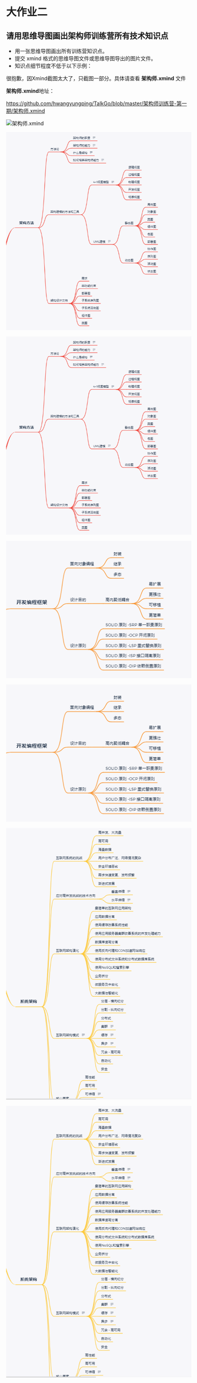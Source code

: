 # 大作业二

## 请用思维导图画出架构师训练营所有技术知识点

- 用一张思维导图画出所有训练营知识点。
- 提交 xmind 格式的思维导图文件或思维导图导出的图片文件。
- 知识点细节程度不低于以下示例：



很抱歉，因Xmind截图太大了，只截图一部分。具体请查看 **架构师.xmind** 文件

 **架构师.xmind**地址：

 https://github.com/hwangyungping/TalkGo/blob/master/架构师训练营-第一期/架构师.xmind

![架构师.xmind](https://github.com/hwangyungping/TalkGo/blob/master/架构师训练营-第一期/架构师.xmind)



![1610002645026](https://github.com/hwangyungping/TalkGo/blob/master/架构师训练营-第一期/images/1610002645026.png)

![1610002645026](.\images\1610002645026.png)





![1610002845618](https://github.com/hwangyungping/TalkGo/blob/master/架构师训练营-第一期/images/1610002845618.png)

![1610002845618](.\images\1610002845618.png)



![1610002901856](https://github.com/hwangyungping/TalkGo/blob/master/架构师训练营-第一期/images/1610002901856.png)

![1610002901856](.\images\1610002901856.png)



